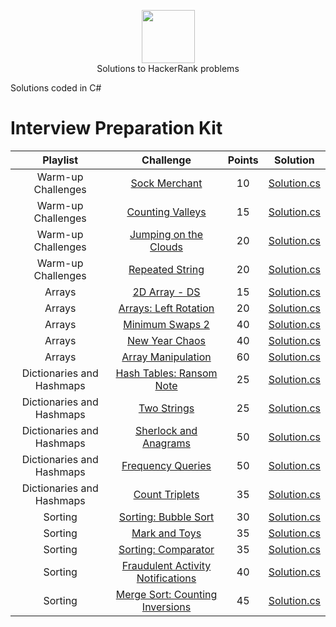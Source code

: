 <p align="center">
    <a href="https://www.hackerrank.com/brunodeandrade">
        <img height="85" src="https://hrcdn.net/hackerrank/assets/brand/hr_logo_new_word-4acac9b8a6a3c53b6ff4ab2a51fdfef4.png" style="max-width:100%;">
    </a>
    <br>Solutions to HackerRank problems
</p>

<p>Solutions coded in C#</p>

<h1>Interview Preparation Kit</h1>

<table>
    <thead>
        <tr>
            <th align="center">Playlist</th>
            <th align="center">Challenge</th>
            <th align="center">Points</th>
            <th align="center">Solution</th>
        </tr>
    </thead>
    <tbody>
        <tr>
            <td align="center">Warm-up Challenges</td>
            <td align="center"><a href="https://www.hackerrank.com/challenges/sock-merchant/problem?h_l=interview&playlist_slugs%5B%5D=interview-preparation-kit&playlist_slugs%5B%5D=warmup">Sock Merchant</a></td>
            <td align="center">10</td>
            <td align="center"><a href="https://github.com/bruno-de-andrade/hackerrank-solutions/blob/master/Interview%20Preparation%20Kit/Warm-up%20Challenges/Sock%20Merchant/Solution.cs">Solution.cs</a></td>
        </tr>
        <tr>
            <td align="center">Warm-up Challenges</td>
            <td align="center"><a href="https://www.hackerrank.com/challenges/counting-valleys/problem?h_l=interview&playlist_slugs%5B%5D=interview-preparation-kit&playlist_slugs%5B%5D=warmup">Counting Valleys</a></td>
            <td align="center">15</td>
            <td align="center"><a href="https://github.com/bruno-de-andrade/hackerrank-solutions/tree/master/Interview%20Preparation%20Kit/Warm-up%20Challenges/Counting%20Valleys">Solution.cs</a></td>
        </tr>
        <tr>
            <td align="center">Warm-up Challenges</td>
            <td align="center"><a href="https://www.hackerrank.com/challenges/jumping-on-the-clouds/problem?h_l=interview&playlist_slugs%5B%5D=interview-preparation-kit&playlist_slugs%5B%5D=warmup">Jumping on the Clouds</a></td>
            <td align="center">20</td>
            <td align="center"><a href="https://github.com/bruno-de-andrade/hackerrank-solutions/blob/master/Interview%20Preparation%20Kit/Warm-up%20Challenges/Jumping%20on%20the%20Clouds/Solution.cs">Solution.cs</a></td>
        </tr>
        <tr>
            <td align="center">Warm-up Challenges</td>
            <td align="center"><a href="https://www.hackerrank.com/challenges/repeated-string/problem?h_l=interview&playlist_slugs%5B%5D=interview-preparation-kit&playlist_slugs%5B%5D=warmup">Repeated String</a></td>
            <td align="center">20</td>
            <td align="center"><a href="https://github.com/bruno-de-andrade/hackerrank-solutions/blob/master/Interview%20Preparation%20Kit/Warm-up%20Challenges/Repeated%20String/Solution.cs">Solution.cs</a></td>
        </tr>
        <tr>
            <td align="center">Arrays</td>
            <td align="center"><a href="https://www.hackerrank.com/challenges/2d-array/problem?h_l=interview&playlist_slugs%5B%5D=interview-preparation-kit&playlist_slugs%5B%5D=arrays">2D
                    Array - DS</a></td>
            <td align="center">15</td>
            <td align="center"><a href="https://github.com/bruno-de-andrade/hackerrank-solutions/blob/master/Interview%20Preparation%20Kit/Arrays/2D%20Array%20-%20DS/Solution.cs">Solution.cs</a></td>
        </tr>
        <tr>
            <td align="center">Arrays</td>
            <td align="center"><a href="https://www.hackerrank.com/challenges/ctci-array-left-rotation/problem?h_l=interview&playlist_slugs%5B%5D=interview-preparation-kit&playlist_slugs%5B%5D=arrays">Arrays:
                    Left Rotation</a></td>
            <td align="center">20</td>
            <td align="center"><a href="https://github.com/bruno-de-andrade/hackerrank-solutions/blob/master/Interview%20Preparation%20Kit/Arrays/Arrays%20Left%20Rotation/Solution.cs">Solution.cs</a></td>
        </tr>
        <tr>
            <td align="center">Arrays</td>
            <td align="center"><a href="https://www.hackerrank.com/challenges/minimum-swaps-2/problem?h_l=interview&playlist_slugs%5B%5D=interview-preparation-kit&playlist_slugs%5B%5D=arrays">Minimum
                    Swaps 2</a></td>
            <td align="center">40</td>
            <td align="center"><a href="https://github.com/bruno-de-andrade/hackerrank-solutions/blob/master/Interview%20Preparation%20Kit/Arrays/Minimum%20Swaps%202/Solution.cs">Solution.cs</a></td>
        </tr>
        <tr>
            <td align="center">Arrays</td>
            <td align="center"><a href="https://www.hackerrank.com/challenges/new-year-chaos/problem?h_l=interview&playlist_slugs%5B%5D=interview-preparation-kit&playlist_slugs%5B%5D=arrays">New
                    Year Chaos</a></td>
            <td align="center">40</td>
            <td align="center"><a href="https://github.com/bruno-de-andrade/hackerrank-solutions/blob/master/Interview%20Preparation%20Kit/Arrays/New%20Year%20Chaos/Solution.cs">Solution.cs</a></td>
        </tr>
        <tr>
            <td align="center">Arrays</td>
            <td align="center"><a href="https://www.hackerrank.com/challenges/crush/problem?h_l=interview&playlist_slugs%5B%5D=interview-preparation-kit&playlist_slugs%5B%5D=arrays">Array
                    Manipulation</a></td>
            <td align="center">60</td>
            <td align="center"><a href="https://github.com/bruno-de-andrade/hackerrank-solutions/blob/master/Interview%20Preparation%20Kit/Arrays/Array%20Manipulation/Solution.cs">Solution.cs</a></td>
        </tr>
        <tr>
            <td align="center">Dictionaries and Hashmaps</td>
            <td align="center"><a href="https://www.hackerrank.com/challenges/ctci-ransom-note/problem?h_l=interview&playlist_slugs%5B%5D=interview-preparation-kit&playlist_slugs%5B%5D=dictionaries-hashmaps">Hash Tables: Ransom Note</a></td>
            <td align="center">25</td>
            <td align="center"><a href="https://github.com/bruno-de-andrade/hackerrank-solutions/blob/master/Interview%20Preparation%20Kit/Dictionaries%20and%20Hashmaps/Hash%20Tables%20Ransom%20Note/Solution.cs">Solution.cs</a></td>
        </tr>
        <tr>
            <td align="center">Dictionaries and Hashmaps</td>
            <td align="center"><a href="https://www.hackerrank.com/challenges/two-strings/problem?h_l=interview&playlist_slugs%5B%5D=interview-preparation-kit&playlist_slugs%5B%5D=dictionaries-hashmaps">
                Two Strings</a></td>
            <td align="center">25</td>
            <td align="center"><a href="https://github.com/bruno-de-andrade/hackerrank-solutions/blob/master/Interview%20Preparation%20Kit/Dictionaries%20and%20Hashmaps/Two%20Strings/Solution.cs">Solution.cs</a></td>
        </tr>
        <tr>
            <td align="center">Dictionaries and Hashmaps</td>
            <td align="center"><a href="https://www.hackerrank.com/challenges/sherlock-and-anagrams/problem?h_l=interview&playlist_slugs%5B%5D=interview-preparation-kit&playlist_slugs%5B%5D=dictionaries-hashmaps">
                Sherlock and Anagrams</a></td>
            <td align="center">50</td>
            <td align="center"><a href="https://github.com/bruno-de-andrade/hackerrank-solutions/blob/master/Interview%20Preparation%20Kit/Dictionaries%20and%20Hashmaps/Sherlock%20and%20Anagrams/Solution.cs">Solution.cs</a></td>
        </tr>
        <tr>
            <td align="center">Dictionaries and Hashmaps</td>
            <td align="center"><a href="https://www.hackerrank.com/challenges/frequency-queries/problem?h_l=interview&playlist_slugs%5B%5D=interview-preparation-kit&playlist_slugs%5B%5D=dictionaries-hashmaps">
                Frequency Queries</a></td>
            <td align="center">50</td>
            <td align="center"><a href="https://github.com/bruno-de-andrade/hackerrank-solutions/blob/master/Interview%20Preparation%20Kit/Dictionaries%20and%20Hashmaps/Frequency%20Queries/Solution.cs">Solution.cs</a></td>
        </tr>
        <tr>
            <td align="center">Dictionaries and Hashmaps</td>
            <td align="center"><a href="https://www.hackerrank.com/challenges/count-triplets-1/problem?h_l=interview&playlist_slugs%5B%5D=interview-preparation-kit&playlist_slugs%5B%5D=dictionaries-hashmaps">
                Count Triplets</a></td>
            <td align="center">35</td>
            <td align="center"><a href="https://github.com/bruno-de-andrade/hackerrank-solutions/blob/master/Interview%20Preparation%20Kit/Dictionaries%20and%20Hashmaps/Count%20Triplets/Solution.cs">Solution.cs</a></td>
        </tr>
        <tr>
            <td align="center">Sorting</td>
            <td align="center"><a href="https://www.hackerrank.com/challenges/ctci-bubble-sort/problem?h_l=interview&playlist_slugs%5B%5D=interview-preparation-kit&playlist_slugs%5B%5D=sorting">
                Sorting: Bubble Sort</a></td>
            <td align="center">30</td>
            <td align="center"><a href="https://github.com/bruno-de-andrade/hackerrank-solutions/blob/master/Interview%20Preparation%20Kit/Sorting/Sorting%20Bubble%20Sort/Solution.cs">Solution.cs</a></td>
        </tr>
        <tr>
            <td align="center">Sorting</td>
            <td align="center"><a href="https://www.hackerrank.com/challenges/mark-and-toys?h_l=interview&playlist_slugs%5B%5D=interview-preparation-kit&playlist_slugs%5B%5D=sorting">
                Mark and Toys</a></td>
            <td align="center">35</td>
            <td align="center"><a href="https://github.com/bruno-de-andrade/hackerrank-solutions/blob/master/Interview%20Preparation%20Kit/Sorting/Mark%20and%20Toys/Solution.cs">Solution.cs</a></td>
        </tr>
        <tr>
            <td align="center">Sorting</td>
            <td align="center"><a href="https://www.hackerrank.com/challenges/ctci-comparator-sorting?h_l=interview&playlist_slugs%5B%5D=interview-preparation-kit&playlist_slugs%5B%5D=sorting">
                Sorting: Comparator</a></td>
            <td align="center">35</td>
            <td align="center"><a href="https://github.com/bruno-de-andrade/hackerrank-solutions/blob/master/Interview%20Preparation%20Kit/Sorting/Sorting%20Comparator/Solution.cs">Solution.cs</a></td>
        </tr>
        <tr>
            <td align="center">Sorting</td>
            <td align="center"><a href="https://www.hackerrank.com/challenges/fraudulent-activity-notifications?h_l=interview&playlist_slugs%5B%5D=interview-preparation-kit&playlist_slugs%5B%5D=sorting">
                Fraudulent Activity Notifications</a></td>
            <td align="center">40</td>
            <td align="center"><a href="https://github.com/bruno-de-andrade/hackerrank-solutions/blob/master/Interview%20Preparation%20Kit/Sorting/Fraudulent%20Activity%20Notifications/Solution.cs">Solution.cs</a></td>
        </tr>
        <tr>
            <td align="center">Sorting</td>
            <td align="center"><a href="https://www.hackerrank.com/challenges/ctci-merge-sort?h_l=interview&playlist_slugs%5B%5D=interview-preparation-kit&playlist_slugs%5B%5D=sorting">
                Merge Sort: Counting Inversions</a></td>
            <td align="center">45</td>
            <td align="center"><a href="https://github.com/bruno-de-andrade/hackerrank-solutions/blob/master/Interview%20Preparation%20Kit/Sorting/Merge%20Sort%20Counting%20Inversions/Solution.cs">Solution.cs</a></td>
        </tr>
    </tbody>
</table>
